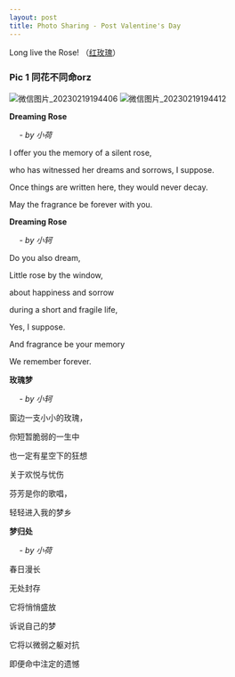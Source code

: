 ```yaml
---
layout: post
title: Photo Sharing - Post Valentine's Day
---
```


Long live the Rose! （[红玫瑰](https://y.qq.com/n/ryqq/player)）

### Pic 1 同花不同命orz
![微信图片_20230219194406](https://user-images.githubusercontent.com/100028581/219945918-a0d442e6-4a09-47fa-81e6-5356f0e09327.jpg)
![微信图片_20230219194412](https://user-images.githubusercontent.com/100028581/219945920-348df25c-dd41-40c1-85a8-299289cfa279.jpg)


**Dreaming Rose** 

&emsp; \- _by 小荷_

I offer you the memory of a silent rose,

who has witnessed her dreams and sorrows, I suppose.

Once things are written here, they would never decay.

May the fragrance be forever with you.

**Dreaming Rose** 

&emsp; \- _by 小轲_

Do you also dream,

Little rose by the window,

about happiness and sorrow

during a short and fragile life,

Yes, I suppose.

And fragrance be your memory

We remember forever.


**玫瑰梦** 

&emsp; \- _by 小轲_

窗边一支小小的玫瑰，

你短暂脆弱的一生中

也一定有星空下的狂想

关于欢悦与忧伤

芬芳是你的歌唱，

轻轻进入我的梦乡

**梦归处**

&emsp; \- _by 小荷_

春日漫长

无处封存

它将悄悄盛放

诉说自己的梦

它将以微弱之躯对抗

即便命中注定的遗憾
